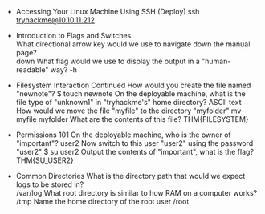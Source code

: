 - Accessing Your Linux Machine Using SSH (Deploy)
ssh tryhackme@10.10.11.212

- Introduction to Flags and Switches  
What directional arrow key would we use to navigate down the manual page?  
down
What flag would we use to display the output in a "human-readable" way?
-h

- Filesystem Interaction Continued
How would you create the file named "newnote"?
 $ touch newnote
On the deployable machine, what is the file type of "unknown1" in "tryhackme's" home directory?
   ASCII text
How would we move the file "myfile" to the directory "myfolder"
   mv myfile myfolder
What are the contents of this file?
   THM{FILESYSTEM}
   
 - Permissions 101
On the deployable machine, who is the owner of "important"?
user2
Now switch to this user "user2" using the password "user2"
$ su user2
Output the contents of "important", what is the flag?
THM{SU_USER2}

 - Common Directories
What is the directory path that would we expect logs to be stored in?  
/var/log
What root directory is similar to how RAM on a computer works?  
/tmp
Name the home directory of the root user
/root